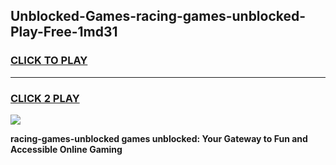 
## Unblocked-Games-racing-games-unblocked-Play-Free-1md31
<h3>
<a href="https://premium76.site?title=racing-games-unblocked&ref=10A">CLICK TO PLAY</a></h3>
<hr>

<h3>
<a href="https://premium76.site?title=racing-games-unblocked&ref=10A">CLICK 2 PLAY</a>
  
</h3>

<a href="https://premium76.site?title=racing-games-unblocked&ref=10A"><img src="https://clearcache.store/games.png"></a>


**racing-games-unblocked games unblocked: Your Gateway to Fun and Accessible Online Gaming**
